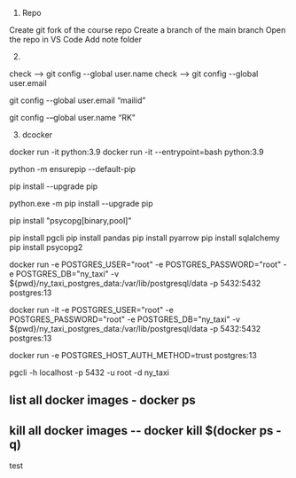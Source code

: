 
1) Repo
 
 Create git fork of the course repo
 Create a branch of the main branch
 Open the repo in VS Code
 Add note folder
 

 2)

 check --> git config --global user.name
 check --> git config --global user.email

 git config --global user.email “mailid”

git config -–global user.name “RK"


3) dcocker 

docker run -it python:3.9
docker run -it --entrypoint=bash python:3.9



python -m ensurepip --default-pip
 
pip install --upgrade pip

python.exe -m pip install --upgrade pip

pip install "psycopg[binary,pool]"

pip install pgcli
pip install pandas
pip install pyarrow
pip install sqlalchemy
pip install psycopg2





docker run -e POSTGRES_USER="root" -e POSTGRES_PASSWORD="root" -e POSTGRES_DB="ny_taxi" -v ${pwd}/ny_taxi_postgres_data:/var/lib/postgresql/data -p 5432:5432 postgres:13

docker run -it -e POSTGRES_USER="root" -e POSTGRES_PASSWORD="root" -e POSTGRES_DB="ny_taxi" -v ${pwd}/ny_taxi_postgres_data:/var/lib/postgresql/data -p 5432:5432 postgres:13

docker run -e POSTGRES_HOST_AUTH_METHOD=trust postgres:13

pgcli -h localhost -p 5432 -u root -d ny_taxi


## list all docker images - docker ps
## kill all docker images -- docker kill $(docker ps -q)


test



